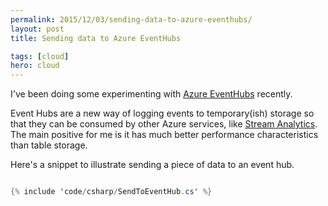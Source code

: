 ```yaml
---
permalink: 2015/12/03/sending-data-to-azure-eventhubs/
layout: post
title: Sending data to Azure EventHubs

tags: [cloud]
hero: cloud
---
```


I've been doing some experimenting with [Azure EventHubs](https://azure.microsoft.com/en-gb/services/event-hubs/) recently.

Event Hubs are a new way of logging events to temporary(ish) storage so that they can be consumed by other Azure
services, like [Stream Analytics](https://azure.microsoft.com/en-gb/services/stream-analytics/). The main positive for me is
it has much better performance characteristics than table storage.

Here's a snippet to illustrate sending a piece of data to an event hub.

```csharp

{% include 'code/csharp/SendToEventHub.cs' %}

```
